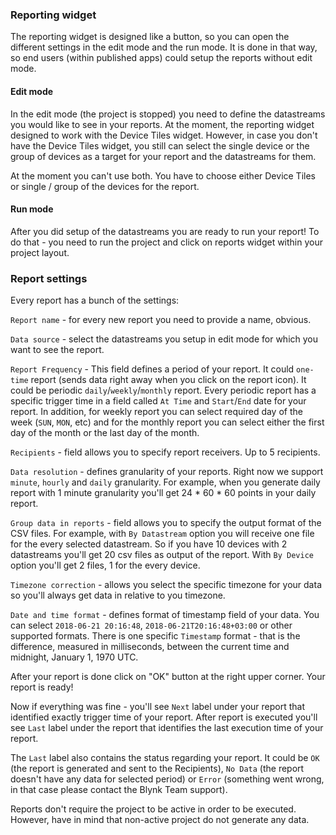 
### Reporting widget

The reporting widget is designed like a button, so you can open the different settings in the edit mode and the run mode.
It is done in that way, so end users (within published apps) could setup the reports without edit mode.

#### Edit mode

In the edit mode (the project is stopped) you need to define the datastreams you would like to see in your reports.
At the moment, the reporting widget designed to work with the Device Tiles widget.
However, in case you don't have the Device Tiles widget, you still can select the single device or
the group of devices as a target for your report and the datastreams for them.

At the moment you can't use both. You have to choose either Device Tiles or single / group of the devices for the report.

#### Run mode

After you did setup of the datastreams you are ready to run your report! To do that - you need to run the project
and click on reports widget within your project layout.

### Report settings

Every report has a bunch of the settings:

```Report name``` - for every new report you need to provide a name, obvious.

```Data source``` - select the datastreams you setup in edit mode for which you want to see the report.

```Report Frequency``` - This field defines a period of your report. It could ```one-time``` report (sends data right away when you
click on the report icon). It could be periodic ```daily```/```weekly```/```monthly``` report.
Every periodic report has a specific trigger time in a field called ```At Time``` and ```Start```/```End``` date for your report.
In addition, for weekly report you can select required day of the week (```SUN```, ```MON```, etc) and for the monthly report you
can select either the first day of the month or the last day of the month.

```Recipients``` - field allows you to specify report receivers. Up to 5 recipients.

```Data resolution``` - defines granularity of your reports. Right now we support ```minute```, ```hourly``` and ```daily``` granularity.
For example, when you generate daily report with 1 minute granularity you'll get 24 * 60 * 60 points in your daily report.

```Group data in reports``` - field allows you to specify the output format of the CSV files. For example, with ```By Datastream```
option you will receive one file for the every selected datastream. So if you have 10 devices with 2 datastreams you'll get 20
csv files as output of the report. With ```By Device``` option you'll get 2 files, 1 for the every device.

```Timezone correction``` - allows you select the specific timezone for your data so you'll always get data in relative to you timezone.

```Date and time format``` - defines format of timestamp field of your data. You can select ```2018-06-21 20:16:48```,
```2018-06-21T20:16:48+03:00``` or other supported formats. There is one specific ```Timestamp``` format - that is the difference,
measured in milliseconds, between the current time and midnight, January 1, 1970 UTC.

After your report is done click on "OK" button at the right upper corner. Your report is ready!

Now if everything was fine - you'll see ```Next``` label under your report that identified exactly trigger time of your report.
After report is executed you'll see ```Last``` label under the report that identifies the last execution time of your report.

The ```Last``` label also contains the status regarding your report. It could be ```OK``` (the report is generated and sent to the Recipients),
```No Data``` (the report doesn't have any data for selected period) or ```Error``` (something went wrong,
in that case please contact the Blynk Team support).

Reports don't require the project to be active in order to be executed. However, have in mind that non-active project do not generate any data.


